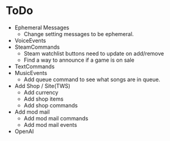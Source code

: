 # ToDo
- Ephemeral Messages
  - Change setting messages to be ephemeral.
- VoiceEvents
- SteamCommands
  - Steam watchlist buttons need to update on add/remove
  - Find a way to announce if a game is on sale
- TextCommands
- MusicEvents
  - Add queue command to see what songs are in queue.
- Add Shop / Site(TWS)
  - Add currency
  - Add shop items
  - Add shop commands
- Add mod mail
  - Add mod mail commands
  - Add mod mail events
- OpenAI